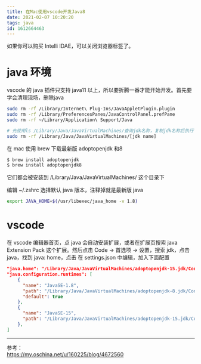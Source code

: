 ```yaml
---
title: 在Mac使用vscode开发Java8
date: 2021-02-07 10:20:20
tags: java
id: 1612664463
---
```

如果你可以购买 Intelli IDAE，可以关闭浏览器标签了。

# java 环境
vscode 的 java 插件只支持 java11 以上，所以要折腾一番才能开始开发。首先要学会清理现场，删除java
```sh
sudo rm -rf /Library/Internet\ Plug-Ins/JavaAppletPlugin.plugin
sudo rm -rf /Library/PreferencesPanes/JavaControlPanel.prefPane
sudo rm -rf ~/Library/Application\ Support/Java

# 先使用ls /Library/Java/JavaVirtualMachines/查询jdk名称，复制jdk名称后执行下面的命令
sudo rm -rf /Library/Java/JavaVirtualMachines/[jdk name]
```

在 mac 使用 brew 下载最新版 adoptopenjdk 和8
```sh
$ brew install adoptopenjdk
$ brew install adoptopenjdk8
```
它们都会被安装到 /Library/Java/JavaVirtualMachines/ 这个目录下

编辑 ~/.zshrc 选择默认 java 版本，注释掉就是最新版 java
```sh
export JAVA_HOME=$(/usr/libexec/java_home -v 1.8)
```

# vscode
在 vscode 编辑器首页，点 java 会自动安装扩展，或者在扩展页搜索 java Extension Pack 这个扩展。然后点击 Code -> 首选项 -> 设置，搜索 jdk，点击 java，找到 java: home，点击 在 settings.json 中编辑，加入下面配置
```json
"java.home": "/Library/Java/JavaVirtualMachines/adoptopenjdk-15.jdk/Contents/Home",
"java.configuration.runtimes": [
    {
      "name": "JavaSE-1.8",
      "path": "/Library/Java/JavaVirtualMachines/adoptopenjdk-8.jdk/Contents/Home",
      "default": true
    },
    {
      "name": "JavaSE-15",
      "path": "/Library/Java/JavaVirtualMachines/adoptopenjdk-15.jdk/Contents/Home",
    },
]
```

---------------------------------
参考：  
https://my.oschina.net/u/160225/blog/4672560